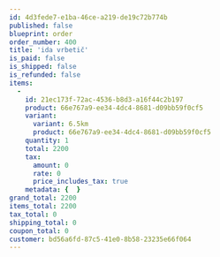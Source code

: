```yaml
---
id: 4d3fede7-e1ba-46ce-a219-de19c72b774b
published: false
blueprint: order
order_number: 400
title: 'ida vrbetič'
is_paid: false
is_shipped: false
is_refunded: false
items:
  -
    id: 21ec173f-72ac-4536-b8d3-a16f44c2b197
    product: 66e767a9-ee34-4dc4-8681-d09bb59f0cf5
    variant:
      variant: 6.5km
      product: 66e767a9-ee34-4dc4-8681-d09bb59f0cf5
    quantity: 1
    total: 2200
    tax:
      amount: 0
      rate: 0
      price_includes_tax: true
    metadata: {  }
grand_total: 2200
items_total: 2200
tax_total: 0
shipping_total: 0
coupon_total: 0
customer: bd56a6fd-87c5-41e0-8b58-23235e66f064
---
```


